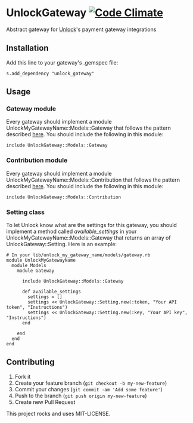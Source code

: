 # UnlockGateway [![Code Climate](https://codeclimate.com/github/danielweinmann/unlock_gateway.png)](https://codeclimate.com/github/danielweinmann/unlock_gateway)

Abstract gateway for [Unlock](http://github.com/danielweinmann/unlock)'s payment gateway integrations

## Installation

Add this line to your gateway's .gemspec file:

    s.add_dependency "unlock_gateway"

## Usage

### Gateway module

Every gateway should implement a module UnlockMyGatewayName::Models::Gateway that follows the pattern described [here](https://github.com/danielweinmann/unlock_gateway/blob/master/lib/unlock_gateway/models/gateway.rb). You should include the following in this module:

    include UnlockGateway::Models::Gateway

### Contribution module

Every gateway should implement a module UnlockMyGatewayName::Models::Contribution that follows the pattern described [here](https://github.com/danielweinmann/unlock_gateway/blob/master/lib/unlock_gateway/models/contribution.rb). You should include the following in this module:

    include UnlockGateway::Models::Contribution

### Setting class

To let Unlock know what are the settings for this gateway, you should implement a method called _available_settings_ in your UnlockMyGatewayName::Models::Gateway that returns an array of UnlockGateway::Setting. Here is an example:

    # In your lib/unlock_my_gateway_name/models/gateway.rb
    module UnlockMyGatewayName
      module Models
        module Gateway

          include UnlockGateway::Models::Gateway

          def available_settings
            settings = []
            settings << UnlockGateway::Setting.new(:token, "Your API token", "Instructions")
            settings << UnlockGateway::Setting.new(:key, "Your API key", "Instructions")
          end

        end
      end
    end

## Contributing

1. Fork it
2. Create your feature branch (`git checkout -b my-new-feature`)
3. Commit your changes (`git commit -am 'Add some feature'`)
4. Push to the branch (`git push origin my-new-feature`)
5. Create new Pull Request


This project rocks and uses MIT-LICENSE.
